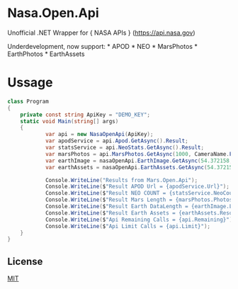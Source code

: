 # Nasa.Open.Api
Unofficial .NET Wrapper for { NASA APIs } (https://api.nasa.gov)

Underdevelopment, now support: 
	* APOD
	* NEO
	* MarsPhotos
	* EarthPhotos
	* EarthAssets
	
# Ussage

``` C#
class Program
{
    private const string ApiKey = "DEMO_KEY";
    static void Main(string[] args)
    {
			var api = new NasaOpenApi(ApiKey);
            var apodService = api.Apod.GetAsync().Result;
            var statsService = api.NeoStats.GetAsync().Result;
            var marsPhotos = api.MarsPhotos.GetAsync(1000, CameraName.FHAZ).Result;
			var earthImage = nasaOpenApi.EarthImage.GetAsync(54.372158, 8.638306).Result;
            var earthAssets = nasaOpenApi.EarthAssets.GetAsync(54.372158, 8.638306).Result;

			Console.WriteLine("Results from Mars.Open.Api");
            Console.WriteLine($"Result APOD Url = {apodService.Url}");
            Console.WriteLine($"Result NEO COUNT = {statsService.NeoCount}");
            Console.WriteLine($"Result Mars Length = {marsPhotos.Photos.Length}");
			Console.WriteLine($"Result Earth DataLength = {earthImage.Length}");
            Console.WriteLine($"Result Earth Assets = {earthAssets.Resource.Dataset}");
            Console.WriteLine($"Api Remaining Calls = {api.Remaining}");
			Console.WriteLine($"Api Limit Calls = {api.Limit}");
	}
}
```


## License
[MIT](https://choosealicense.com/licenses/mit/)